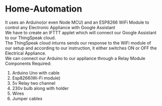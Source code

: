 # Home-Automation
It uses an Arduino(or even Node MCU) and an ESP8266 WiFi Module to control any Electronic Appliance with Google Assistant<br>
We have to create an IFTTT applet which will connect our Google Assistant to our ThingSpeak cloud.<br>
The ThingSpeak cloud inturns sends our response to the WiFi module of our setup and according to our instruction, it either switches ON or OFF the Electrical Appliance.<br>
We can connect our Arduino to our appliance through a Relay Module<br>
Components Required:
1)	Arduino Uno with cable<br>
2)	Esp8266(Wi-Fi module)<br>
3)	5v Relay two channel<br>
4)	230v bulb along with holder<br>
5)	Wires<br>
6)	Jumper cables<br>
